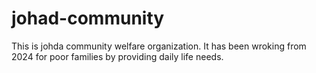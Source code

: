 # johad-community
This is  johda community welfare organization. It has been wroking from 2024 for poor families by providing daily life needs.
